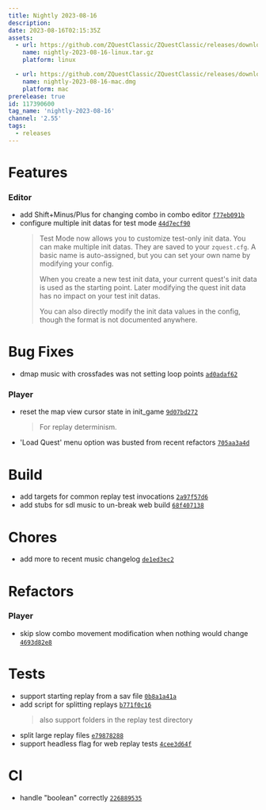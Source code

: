 ```yaml
---
title: Nightly 2023-08-16
description: 
date: 2023-08-16T02:15:35Z
assets: 
  - url: https://github.com/ZQuestClassic/ZQuestClassic/releases/download/nightly-2023-08-16/nightly-2023-08-16-linux.tar.gz
    name: nightly-2023-08-16-linux.tar.gz
    platform: linux

  - url: https://github.com/ZQuestClassic/ZQuestClassic/releases/download/nightly-2023-08-16/nightly-2023-08-16-mac.dmg
    name: nightly-2023-08-16-mac.dmg
    platform: mac
prerelease: true
id: 117390600
tag_name: 'nightly-2023-08-16'
channel: '2.55'
tags:
  - releases
---
```




# Features

### Editor

- add Shift+Minus/Plus for changing combo in combo editor [`f77eb091b`](https://github.com/ArmageddonGames/ZQuestClassic/commit/f77eb091ba6129886fdb86d7ce68617d4c5ea19c)
- configure multiple init datas for test mode [`44d7ecf90`](https://github.com/ArmageddonGames/ZQuestClassic/commit/44d7ecf90740c0ce31a51d88cc84daddb888b291)
   &nbsp;
   >Test Mode now allows you to customize test-only init data. You can make multiple init datas. They are saved to your `zquest.cfg`. A basic name is auto-assigned, but you can set your own name by modifying your config.  
   >
   >When you create a new test init data, your current quest's init data is used as the starting point. Later modifying the quest init data has no impact on your test init datas.  
   >
   >You can also directly modify the init data values in the config, though the format is not documented anywhere. 
   >

# Bug Fixes

- dmap music with crossfades was not setting loop points [`ad0adaf62`](https://github.com/ArmageddonGames/ZQuestClassic/commit/ad0adaf62e9bd9a9caaccc8eaf66a7420c4c0faf)

### Player

- reset the map view cursor state in init_game [`9d07bd272`](https://github.com/ArmageddonGames/ZQuestClassic/commit/9d07bd2722131b5f8b3bde7b87403209c78088b4)
   &nbsp;
   >For replay determinism. 
   >
- 'Load Quest' menu option was busted from recent refactors [`705aa3a4d`](https://github.com/ArmageddonGames/ZQuestClassic/commit/705aa3a4dfb1fd5caa341e07fa3c9f147a4abdcc)

# Build

- add targets for common replay test invocations [`2a97f57d6`](https://github.com/ArmageddonGames/ZQuestClassic/commit/2a97f57d68a4e1fda3248b442557405e84555e68)
- add stubs for sdl music to un-break web build [`68f407138`](https://github.com/ArmageddonGames/ZQuestClassic/commit/68f4071388754214d4fd7a62cfd27d80b0e639cd)

# Chores

- add more to recent music changelog [`de1ed3ec2`](https://github.com/ArmageddonGames/ZQuestClassic/commit/de1ed3ec2013264dbd8467c18b097245eb9d7a0a)

# Refactors

### Player

- skip slow combo movement modification when nothing would change [`4693d82e8`](https://github.com/ArmageddonGames/ZQuestClassic/commit/4693d82e874e8cebcde8f58bff0bb80b4ec3cf3e)

# Tests

- support starting replay from a sav file [`0b8a1a41a`](https://github.com/ArmageddonGames/ZQuestClassic/commit/0b8a1a41a057c5c91a4cf582936329233810e75f)
- add script for splitting replays [`b771f0c16`](https://github.com/ArmageddonGames/ZQuestClassic/commit/b771f0c165213176d61663862c5f6d5aee1ba2d2)
   &nbsp;
   >also support folders in the replay test directory 
   >
- split large replay files [`e79878288`](https://github.com/ArmageddonGames/ZQuestClassic/commit/e7987828897558ce414252d779db1830d0413ca1)
- support headless flag for web replay tests [`4cee3d64f`](https://github.com/ArmageddonGames/ZQuestClassic/commit/4cee3d64f5e9799868053b366bea12823beae96a)

# CI

- handle "boolean" correctly [`226889535`](https://github.com/ArmageddonGames/ZQuestClassic/commit/2268895359a690d59b1acc1bd39f8307d8762172)

